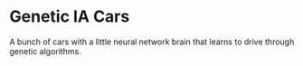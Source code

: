 # Genetic IA Cars

A bunch of cars with a little neural network brain that learns to drive through genetic algorithms.
